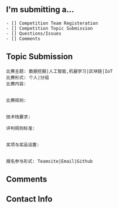 <!--
PLEASE HELP US PROCESS GITHUB ISSUES FASTER BY PROVIDING THE FOLLOWING INFORMATION.

ISSUES MISSING IMPORTANT INFORMATION MAY BE CLOSED WITHOUT INVESTIGATION.
-->

## I'm submitting a...
<!-- Check one of the following options with "x" -->
```
- [] Competition Team Registeration
- [] Competition Topic Submission
- [] Questions/Issues
- [] Comments
```


## Topic Submission
```
比赛主题: 数据挖掘|人工智能,机器学习|区块链|IoT
比赛形式: 个人|分组
比赛内容:


比赛规则:


技术栈要求:

评判规则标准:


奖项与奖品设置:


报名参与形式: Teamsite|Email|Github
```


## Comments



## Contact Info
<!-- Please leave you company email & department -->
